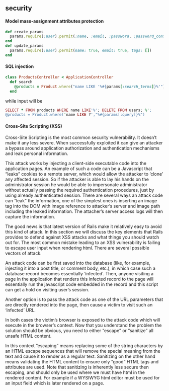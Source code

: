 ## security


#### Model mass-assignment attributes protection

```ruby
def create_params
  params.require(:user).permit(:name, :email, :password, :password_confirmation)
end
def update_params
  params.require(:user).permit(name: true, email: true, tags: [])
end


```


#### SQL injection


```ruby
class ProductsController < ApplicationController
  def search
    @products = Product.where("name LIKE '%#{params[:search_terms]}%'") end
  end

```

while input will be 

```ruby
SELECT * FROM products WHERE name LIKE'%'; DELETE FROM users; %';
@products = Product.where('name LIKE ?',"%#{params[:query]}%")
```

#### Cross-Site Scripting (XSS)

Cross-Site Scripting is the most common security vulnerability. It doesn’t make it any less severe. When successfully exploited it can give an attacker a bypass around application authorization and authentication mechanisms and leak personal information.


This attack works by injecting a client-side executable code into the application pages. An example of such a code can be a Javascript that “leaks” cookies to a remote server, which would allow the attacker to ‘clone’ any affected session. So if the attacker is able to lay his hands on the administrator session he would be able to impersonate administrator without actually passing the required authentication procedures, just by using already authenticated session.
There are several ways an attack code can “leak” the information, one of the simplest ones is inserting an image tag into the DOM with image reference to attacker’s server and image path including the leaked information. The attacher’s server access logs will then capture the information.


The good news is that latest version of Rails make it relatively easy to avoid this kind of attack. In this section we will discuss the key elements that Rails provides to defend against XSS attacks and what things you should watch out for.
The most common mistake leading to an XSS vulnerability is failing to escape user input when rendering html. There are several possible vectors of attack.


An attack code can be first saved into the database (like, for example, injecting it into a post title, or comment body, etc.), in which case such a database record becomes essentially ‘infected’. Then, anyone visiting a page in the application that renders this infected record to the page will essentially run the javascript code embedded in the record and this script can get a hold on visiting user’s session.


Another option is to pass the attack code as one of the URL parameters that are directly rendered into the page, then cause a victim to visit such an ‘infected’ URL.


In both cases the victim’s browser is exposed to the attack code which will execute in the browser’s context.
Now that you understand the problem the solution should be obvious, you need to either “escape” or “sanitize” all unsafe HTML content.


In this context “escaping” means replacing some of the string characters by an HTML escape sequences that will remove the special meaning from the text and cause it to render as a regular text. Sanitizing on the other hand means validating the HTML content to ensure only “good” HTML tags and attributes are used.
Note that sanitizing is inherently less secure then escaping, and should only be used where we must have html in the rendered content. For example if a WYSIWYG html editor must be used for an input field which is later rendered on a page.


